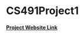 # CS491Project1
#### <a href="https://skulka26.people.uic.edu/Project1.html">Project Website Link</a><br/>
